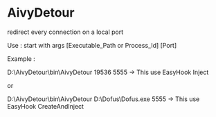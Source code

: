 # AivyDetour
redirect every connection on a local port

Use : start with args 
[Executable_Path or Process_Id] [Port]

Example :

D:\AivyDetour\bin\AivyDetour 19536 5555 -> This use EasyHook Inject

or

D:\AivyDetour\bin\AivyDetour D:\Dofus\Dofus.exe 5555 -> This use EasyHook CreateAndInject
